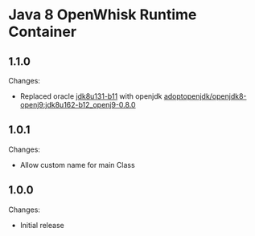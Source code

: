 <!--
#
# Licensed to the Apache Software Foundation (ASF) under one or more contributor
# license agreements.  See the NOTICE file distributed with this work for additional
# information regarding copyright ownership.  The ASF licenses this file to you
# under the Apache License, Version 2.0 (the # "License"); you may not use this
# file except in compliance with the License.  You may obtain a copy of the License
# at:
#
# http://www.apache.org/licenses/LICENSE-2.0
#
# Unless required by applicable law or agreed to in writing, software distributed
# under the License is distributed on an "AS IS" BASIS, WITHOUT WARRANTIES OR
# CONDITIONS OF ANY KIND, either express or implied.  See the License for the
# specific language governing permissions and limitations under the License.
#
-->

# Java 8 OpenWhisk Runtime Container


## 1.1.0
Changes:
- Replaced oracle [jdk8u131-b11](http://download.oracle.com/otn-pub/java/jdk/"${VERSION}"u"${UPDATE}"-b"${BUILD}"/d54c1d3a095b4ff2b6607d096fa80163/server-jre-"${VERSION}"u"${UPDATE}"-linux-x64.tar.gz) with openjdk [adoptopenjdk/openjdk8-openj9:jdk8u162-b12_openj9-0.8.0](https://hub.docker.com/r/adoptopenjdk/openjdk8-openj9)

## 1.0.1
Changes:
- Allow custom name for main Class

## 1.0.0
Changes:
- Initial release
